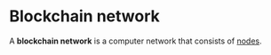 # Blockchain network

A **blockchain network** is a computer network that consists of [nodes](/en/blockchain/node).
